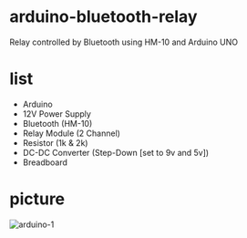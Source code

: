 # arduino-bluetooth-relay
Relay controlled by Bluetooth using HM-10 and Arduino UNO

# list
<ul>
  <li>Arduino</li>
  <li>12V Power Supply</li>
  <li>Bluetooth (HM-10)</li>
  <li>Relay Module (2 Channel)</li>
  <li>Resistor (1k & 2k)</li>
  <li>DC-DC Converter (Step-Down [set to 9v and 5v])</li>
  <li>Breadboard</li>
</ul>

# picture
![arduino-1](https://user-images.githubusercontent.com/26339491/54202283-a7e06000-450a-11e9-9fe2-1bf20dce1192.jpg)

